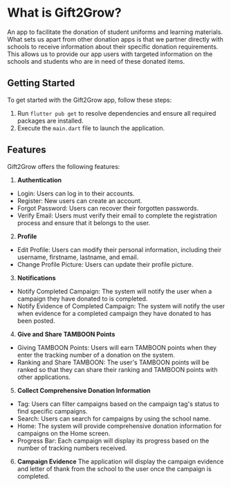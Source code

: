 # What is Gift2Grow?
An app to facilitate the donation of student uniforms and learning materials. What sets us apart from other donation apps is that we partner directly with schools to receive information about their specific donation requirements. This allows us to provide our app users with targeted information on the schools and students who are in need of these donated items. 

## Getting Started
To get started with the Gift2Grow app, follow these steps:

1. Run `flutter pub get` to resolve dependencies and ensure all required packages are installed.
2. Execute the `main.dart` file to launch the application.

## Features
Gift2Grow offers the following features:

1. **Authentication**
- Login: Users can log in to their accounts.
- Register: New users can create an account.
- Forgot Password: Users can recover their forgotten passwords.
- Verify Email: Users must verify their email to complete the registration process and ensure that it belongs to the user.

2. **Profile**
- Edit Profile: Users can modify their personal information, including their username, firstname, lastname, and email.
- Change Profile Picture: Users can update their profile picture.

3. **Notifications**
- Notify Completed Campaign: The system will notify the user when a campaign they have donated to is completed.
- Notify Evidence of Completed Campaign: The system will notify the user when evidence for a completed campaign they have donated to has been posted.

4. **Give and Share TAMBOON Points**
- Giving TAMBOON Points: Users will earn TAMBOON points when they enter the tracking number of a donation on the system.
- Ranking and Share TAMBOON: The user's TAMBOON points will be ranked so that they can share their ranking and TAMBOON points with other applications.

5. **Collect Comprehensive Donation Information**
- Tag: Users can filter campaigns based on the campaign tag's status to find specific campaigns.
- Search: Users can search for campaigns by using the school name.
- Home: The system will provide comprehensive donation information for campaigns on the Home screen.
- Progress Bar: Each campaign will display its progress based on the number of tracking numbers received.

6. **Campaign Evidence**
The application will display the campaign evidence and letter of thank from the school to the user once the campaign is completed.
